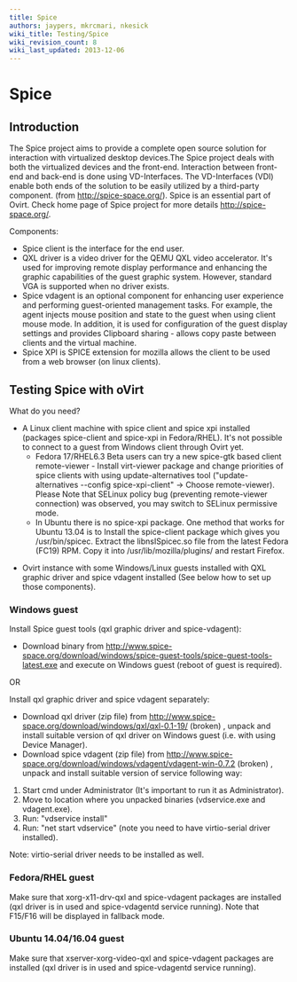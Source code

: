 ```yaml
---
title: Spice
authors: jaypers, mkrcmari, nkesick
wiki_title: Testing/Spice
wiki_revision_count: 8
wiki_last_updated: 2013-12-06
---
```


# Spice

## Introduction

The Spice project aims to provide a complete open source solution for interaction with virtualized desktop devices.The Spice project deals with both the virtualized devices and the front-end. Interaction between front-end and back-end is done using VD-Interfaces. The VD-Interfaces (VDI) enable both ends of the solution to be easily utilized by a third-party component. (from <http://spice-space.org/>). Spice is an essential part of Ovirt. Check home page of Spice project for more details <http://spice-space.org/>.

Components:

*   Spice client is the interface for the end user.
*   QXL driver is a video driver for the QEMU QXL video accelerator. It's used for improving remote display performance and enhancing the graphic capabilities of the guest graphic system. However, standard VGA is supported when no driver exists.
*   Spice vdagent is an optional component for enhancing user experience and performing guest-oriented management tasks. For example, the agent injects mouse position and state to the guest when using client mouse mode. In addition, it is used for configuration of the guest display settings and provides Clipboard sharing - allows copy paste between clients and the virtual machine.
*   Spice XPI is SPICE extension for mozilla allows the client to be used from a web browser (on linux clients).

## Testing Spice with oVirt

What do you need?

*   A Linux client machine with spice client and spice xpi installed (packages spice-client and spice-xpi in Fedora/RHEL). It's not possible to connect to a guest from Windows client through Ovirt yet.
    -   Fedora 17/RHEL6.3 Beta users can try a new spice-gtk based client remote-viewer - Install virt-viewer package and change priorities of spice clients with using update-alternatives tool ("update-alternatives --config spice-xpi-client" -> Choose remote-viewer). Please Note that SELinux policy bug (preventing remote-viewer connection) was observed, you may switch to SELinux permissive mode.
    -   In Ubuntu there is no spice-xpi package. One method that works for Ubuntu 13.04 is to Install the spice-client package which gives you /usr/bin/spicec. Extract the libnsISpicec.so file from the latest Fedora (FC19) RPM. Copy it into /usr/lib/mozilla/plugins/ and restart Firefox.

<!-- -->

*   Ovirt instance with some Windows/Linux guests installed with QXL graphic driver and spice vdagent installed (See below how to set up those components).

### Windows guest

Install Spice guest tools (qxl graphic driver and spice-vdagent):

*   Download binary from <http://www.spice-space.org/download/windows/spice-guest-tools/spice-guest-tools-latest.exe> and execute on Windows guest (reboot of guest is required).

OR

Install qxl graphic driver and spice vdagent separately:

*   Download qxl driver (zip file) from <http://www.spice-space.org/download/windows/qxl/qxl-0.1-19/> (broken) , unpack and install suitable version of qxl driver on Windows guest (i.e. with using Device Manager).
*   Download spice vdagent (zip file) from <http://www.spice-space.org/download/windows/vdagent/vdagent-win-0.7.2> (broken) , unpack and install suitable version of service following way:

1.  Start cmd under Administrator (It's important to run it as Administrator).
2.  Move to location where you unpacked binaries (vdservice.exe and vdagent.exe).
3.  Run: "vdservice install"
4.  Run: "net start vdservice" (note you need to have virtio-serial driver installed).

Note: virtio-serial driver needs to be installed as well.

### Fedora/RHEL guest

Make sure that xorg-x11-drv-qxl and spice-vdagent packages are installed (qxl driver is in used and spice-vdagentd service running). Note that F15/F16 will be displayed in fallback mode.

### Ubuntu 14.04/16.04 guest

Make sure that xserver-xorg-video-qxl and spice-vdagent packages are installed (qxl driver is in used and spice-vdagentd service running).
